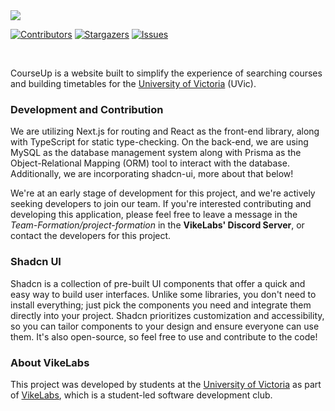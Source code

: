 <div align="left"><a href="https://github.com/VikeLabs/Co-op-Me"><img src="https://capsule-render.vercel.app/api?type=rect&height=103&color=dark&text=coopme&fontColor=ffffff"></a></div>

[![Contributors][contributors-shield]][contributors-link]
[![Stargazers][stars-shield]][stars-link]
[![Issues][issues-shield]][issues-link]
<!-- [![Website][website-staging-shield]][website-staging-link] -->
<!-- [![Website][website-prod-shield]][website-prod-link] -->

<br>
<div>
  <p>
    CourseUp is a website built to simplify the experience of searching courses
    and building timetables for the
    <a href="https://uvic.ca" target="_blank" rel="noopener noreferrer"
      >University of Victoria</a
    >
    (UVic).
  </p>
</div>

### Development and Contribution

We are utilizing Next.js for routing and React as the front-end library, along with TypeScript for static type-checking. On the back-end, we are using MySQL as the database management system along with Prisma as the Object-Relational Mapping (ORM) tool to interact with the database. Additionally, we are incorporating shadcn-ui, more about that below!

We're at an early stage of development for this project, and we're actively seeking developers to join our team. If you're interested contributing and developing this application, please feel free to leave a message in the _Team-Formation/project-formation_ in the **VikeLabs' Discord Server**, or contact the developers for this project.

### Shadcn UI

Shadcn is a collection of pre-built UI components that offer a quick and easy way to build user interfaces.  Unlike some libraries, you don't need to install everything; just pick the components you need and integrate them directly into your project.  Shadcn prioritizes customization and accessibility, so you can tailor components to your design and ensure everyone can use them. It's also open-source, so feel free to use and contribute to the code!

### About VikeLabs

This project was developed by students at the [University of Victoria](https://www.uvic.ca) as part of [VikeLabs](https://vikelabs.ca), which is a student-led software development club.

<!-- MARKDOWN LINKS & IMAGES -->

[contributors-shield]: https://img.shields.io/github/contributors/VikeLabs/Co-op-Me?style=flat
[contributors-link]: https://github.com/VikeLabs/Co-op-Me/graphs/contributors
[stars-shield]: https://img.shields.io/github/stars/VikeLabs/Co-op-Me?style=flat
[stars-link]: https://github.com/VikeLabs/Co-op-Me/stargazers
[issues-shield]: https://img.shields.io/github/issues/VikeLabs/Co-op-Me
[issues-link]: https://github.com/VikeLabs/Co-op-Me/issues
[website-staging-shield]: https://img.shields.io/website?down_message=staging%20offline&up_message=staging&url=https%3A%2F%2Fcourseup.vikelabs.dev
[website-prod-shield]: https://img.shields.io/website?down_message=prod%20offline&up_message=prod&url=https%3A%2F%2Fcourseup.vikelabs.ca
[website-staging-link]: https://Co-op-Me.vikelabs.dev/
[website-prod-link]: https://Co-op-Me.vikelabs.ca/
